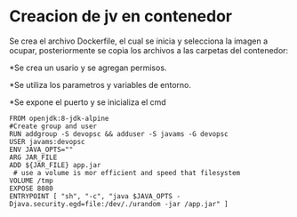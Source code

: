 # Creacion de jv en contenedor

Se crea el archivo Dockerfile, el cual se inicia y selecciona la imagen a ocupar, posteriormente se copia los archivos a las carpetas del contenedor:

*Se crea un usario y se agregan permisos.

*Se utiliza los parametros y variables de entorno.

*Se expone el puerto y se inicializa el cmd

```
FROM openjdk:8-jdk-alpine
#Create group and user 
RUN addgroup -S devopsc && adduser -S javams -G devopsc
USER javams:devopsc
ENV JAVA_OPTS=""
ARG JAR_FILE
ADD ${JAR_FILE} app.jar
 # use a volume is mor efficient and speed that filesystem
VOLUME /tmp
EXPOSE 8080
ENTRYPOINT [ "sh", "-c", "java $JAVA_OPTS -Djava.security.egd=file:/dev/./urandom -jar /app.jar" ]

```
